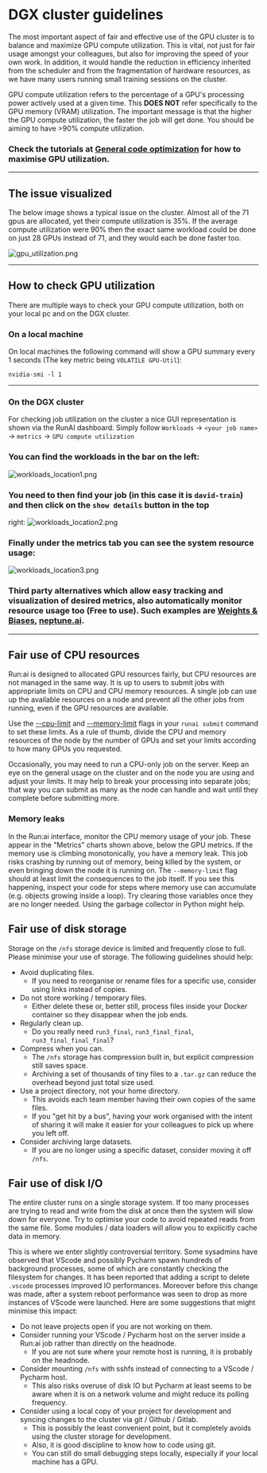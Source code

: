 # DGX cluster guidelines

The most important aspect of fair and effective use of the GPU cluster is to balance and maximize GPU compute
utilization. This is vital, not just for fair usage amongst your colleagues, but also for improving the speed of your
own work. In addition, it would handle the reduction in efficiency inherited from the scheduler and from the
fragmentation of hardware resources, as we have many users running small training sessions on the cluster.

GPU compute utilization refers to the percentage of a GPU's processing power actively used at a given time. This **DOES
NOT** refer specifically to the GPU memory (VRAM)  utilization. The important message is that the higher the GPU compute
utilization, the faster the job will get done. You should be aiming to have >90% compute utilization.

### Check the tutorials at [General code optimization](/3-General-code-optimization/README.md) for how to maximise GPU utilization.

---

## The issue visualized

The below image shows a typical issue on the cluster. Almost all of the 71 gpus are allocated, yet their compute
utilization is 35%. If the average compute utilization were 90% then the exact same workload could be done on just 28
GPUs instead of 71, and they would each be done faster too.

![gpu_utilization.png](assets/gpu_utilization.png)

---

## How to check GPU utilization

There are multiple ways to check your GPU compute utilization, both on your local pc and on the DGX cluster.

### On a local machine

On local machines the following command will show a GPU summary every 1 seconds (The key metric
being `VOLATILE GPU-Util`):

```shell
nvidia-smi -l 1
```

---

### On the DGX cluster

For checking job utilization on the cluster a nice GUI representation is shown via the RunAI dashboard. Simply follow
`Workloads` -> `<your job name>` -> `metrics` -> `GPU compute utilization`

### You can find the workloads in the bar on the left:

![workloads_location1.png](assets/workloads_location1.png)

### You need to then find your job (in this case it is `david-train`) and then click on the `show details` button in the top

right:
![workloads_location2.png](assets/workloads_location2.png)

### Finally under the metrics tab you can see the system resource usage:

![workloads_location3.png](assets/workloads_location3.png)

### Third party alternatives which allow easy tracking and visualization of desired metrics, also automatically monitor resource usage too (Free to use). Such examples are [Weights & Biases](https://wandb.ai/site), [neptune.ai](https://neptune.ai/).

---

## Fair use of CPU resources

Run:ai is designed to allocated GPU resources fairly, but CPU resources are not managed in the same way. It is up to 
users to submit jobs with appropriate limits on CPU and CPU memory resources. A single job can use up the available 
resources on a node and prevent all the other jobs from running, even if the GPU resources are available.

Use the [--cpu-limit](https://docs.run.ai/v2.16/Researcher/cli-reference/runai-submit/#-cpu-limit-double) 
and [--memory-limit](https://docs.run.ai/v2.16/Researcher/cli-reference/runai-submit/#-memory-limit-string) flags in 
your `runai submit` command to set these limits. As a rule of thumb, divide the CPU and memory resources of the node by 
the number of GPUs and set your limits according to how many GPUs you requested.

Occasionally, you may need to run a CPU-only job on the server. Keep an eye on the general usage on the cluster and on 
the node you are using and adjust your limits. It may help to break your processing into separate jobs; that way you can 
submit as many as the node can handle and wait until they complete before submitting more.

### Memory leaks

In the Run:ai interface, monitor the CPU memory usage of your job. These appear in the "Metrics" charts shown above, 
below the GPU metrics. If the memory use is climbing monotonically, you 
have a memory leak. This job risks crashing by running out of memory, being killed by the system, or even bringing down 
the node it is running on. The `--memory-limit` flag should at least limit the consequences to the job itself. If you 
see this happening, inspect your code for steps where memory use can accumulate (e.g. objects growing inside a loop). 
Try clearing those variables once they are no longer needed. Using the garbage collector in Python might help.

## Fair use of disk storage

Storage on the `/nfs` storage device is limited and frequently close to full. Please minimise your use of storage. The 
following guidelines should help:

* Avoid duplicating files.
  * If you need to reorganise or rename files for a specific use, consider using links instead of copies.
* Do not store working / temporary files.
  * Either delete these or, better still, process files inside your Docker container so they disappear when the job ends.
* Regularly clean up.
  * Do you really need `run3_final`, `run3_final_final`, `run3_final_final_final`?
* Compress when you can.
  * The `/nfs` storage has compression built in, but explicit compression still saves space.
  * Archiving a set of thousands of tiny files to a `.tar.gz` can reduce the overhead beyond just total size used.
* Use a project directory, not your home directory.
  * This avoids each team member having their own copies of the same files.
  * If you "get hit by a bus", having your work organised with the intent of sharing it will make it easier for your
colleagues to pick up where you left off.
* Consider archiving large datasets.
  * If you are no longer using a specific dataset, consider moving it off `/nfs`.

## Fair use of disk I/O

The entire cluster runs on a single storage system. If too many processes are trying to read and write from the disk at 
once then the system will slow down for everyone. Try to optimise your code to avoid repeated reads from the same file. 
Some modules / data loaders will allow you to explicitly cache data in memory.

This is where we enter slightly controversial territory. Some sysadmins have observed that VScode and possibly Pycharm 
spawn hundreds of background processes, some of which are constantly checking the filesystem for changes. It has been 
reported that adding a script to delete `.vscode` processes improved IO performances. Moreover before this change was 
made, after a system reboot performance was seen to drop as more instances of VScode were launched. Here are some 
suggestions that might minimise this impact:

* Do not leave projects open if you are not working on them.
* Consider running your VScode / Pycharm host on the server inside a Run:ai job rather than directly on the headnode.
  * If you are not sure where your remote host is running, it is probably on the headnode. 
* Consider mounting `/nfs` with sshfs instead of connecting to a VScode / Pycharm host.
  * This also risks overuse of disk IO but Pycharm at least seems to be aware when it is on a network volume and might 
reduce its polling frequency.
* Consider using a local copy of your project for development and syncing changes to the cluster via git / Github / Gitlab.
  * This is possibly the least convenient point, but it completely avoids using the cluster storage for development.
  * Also, it is good discipline to know how to code using git.
  * You can still do small debugging steps locally, especially if your local machine has a GPU.
